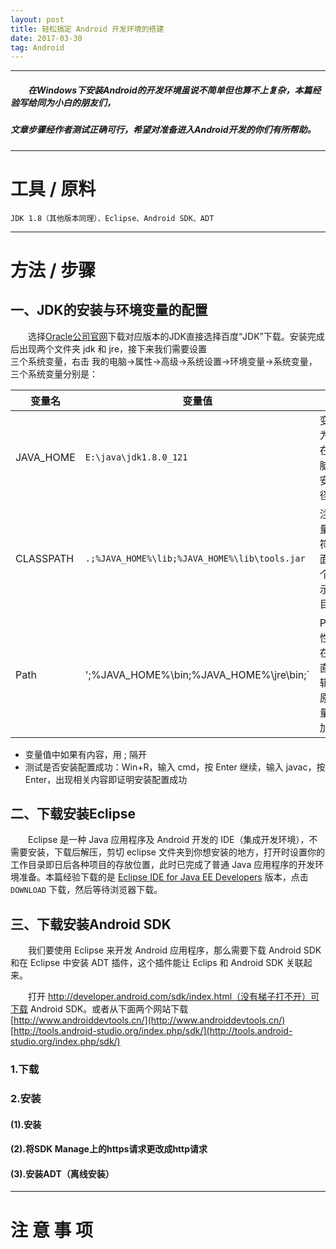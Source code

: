 ```yaml
---
layout: post
title: 轻松搞定 Android 开发环境的搭建
date: 2017-03-30
tag: Android
---
```


___
##### 　　在Windows下安装Android的开发环境虽说不简单但也算不上复杂，本篇经验写给同为小白的朋友们，  
##### 文章步骤经作者测试正确可行，希望对准备进入Android开发的你们有所帮助。

___
# 工具 / 原料
    JDK 1.8（其他版本同理）、Eclipse、Android SDK、ADT

___
# 方法 / 步骤

## 一、JDK的安装与环境变量的配置

　　选择[Oracle公司官网](http://www.oracle.com/technetwork/java/javase/downloads/jdk8-downloads-2133151.html)下载对应版本的JDK直接选择百度“JDK”下载。安装完成后出现两个文件夹 jdk 和 jre，接下来我们需要设置  
三个系统变量，右击	我的电脑->属性->高级->系统设置->环境变量->系统变量，三个系统变量分别是：

|变量名|变量值|备注|
|----|----|----|
|JAVA_HOME|`E:\java\jdk1.8.0_121`|变量值为JDK在你电脑上的安装路径|
|CLASSPATH|`.;%JAVA_HOME%\lib;%JAVA_HOME%\lib\tools.jar`|注意变量值字符串前面有一个"."表示当前目录|
|Path|';%JAVA_HOME%\bin;%JAVA_HOME%\jre\bin;`|Path属性已存在，可直接编辑，在原来变量后追加即可|

- 变量值中如果有内容，用 ; 隔开
- 测试是否安装配置成功：Win+R，输入 cmd，按 Enter 继续，输入 javac，按 Enter，出现相关内容即证明安装配置成功

## 二、下载安装Eclipse

　　Eclipse 是一种 Java 应用程序及 Android 开发的 IDE（集成开发环境），不需要安装，下载后解压，剪切 eclipse 文件夹到你想安装的地方，打开时设置你的工作目录即日后各种项目的存放位置，此时已完成了普通 Java 应用程序的开发环境准备。本篇经验下载的是 [Eclipse IDE for Java EE Developers](https://www.eclipse.org/downloads/download.php?file=/technology/epp/downloads/release/oxygen/2/eclipse-jee-oxygen-2-win32-x86_64.zip) 版本，点击 `DOWNLOAD` 下载，然后等待浏览器下载。

## 三、下载安装Android SDK

　　我们要使用 Eclipse 来开发 Android 应用程序，那么需要下载 Android SDK 和在 Eclipse 中安装 ADT 插件，这个插件能让 Eclips 和 Android SDK 关联起来。

　　打开 http://developer.android.com/sdk/index.html（没有梯子打不开）可下载 Android SDK。或者从下面两个网站下载
[http://www.androiddevtools.cn/](http://www.androiddevtools.cn/)  
[http://tools.android-studio.org/index.php/sdk/](http://tools.android-studio.org/index.php/sdk/)

### 1.下载

### 2.安装

#### (1).安装

#### (2).将SDK Manage上的https请求更改成http请求

#### (3).安装ADT（离线安装）

___
# 注 意 事 项
